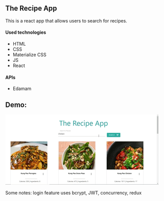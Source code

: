 <h2>The Recipe App</h2>

<p>This is a react app that allows users to search for recipes.</p>

<h4>Used technologies</h4>
<ul>
  <li>HTML</li>
  <li>CSS</li>
  <li>Materialize CSS</li>
  <li>JS</li>
  <li>React</li>
</ul>

<h4>APIs</h4>
<ul>
  <li>Edamam</li>
</ul>

## Demo: 
![demo](public/recipe-demo.gif)

<p>Some notes: login feature uses bcrypt, JWT, concurrency, redux </p>